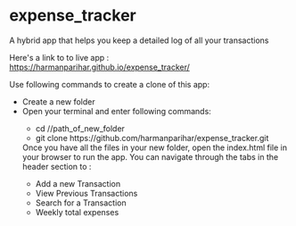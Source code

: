 # expense_tracker
A hybrid app that helps you keep a detailed log of all your transactions

Here's a link to to live app : https://harmanparihar.github.io/expense_tracker/

Use following commands to create a clone of this app:
<ul>
  <li>Create a new folder</li>
  <li>Open your terminal and enter following commands:</li>  
  <ul>
  <li> cd //path_of_new_folder</li>  
  <li> git clone https://github.com/harmanparihar/expense_tracker.git</li>    
  </ul>
Once you have all the files in your new folder, open the index.html file in your browser to run the app.
You can navigate through the tabs in the header section to :
  <ul>
    <li>Add a new Transaction</li>
    <li>View Previous Transactions</li>
    <li>Search for a Transaction</li>
    <li>Weekly total expenses</li>
  </ul>

